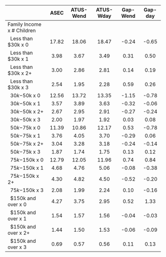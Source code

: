 
|                      |         ASEC |    ATUS-Wend |    ATUS-Wday |     Gap-Wend |      Gap-day |
| -------------------- | :----------: | :----------: | :----------: | :----------: | :----------: |
| Family Income x # Children |              |              |              |              |              |
| &nbsp;&nbsp;Less than $30k x 0 |        17.82 |        18.06 |        18.47 |        -0.24 |        -0.65 |
| &nbsp;&nbsp;Less than $30k x 1 |         3.98 |         3.67 |         3.49 |         0.31 |         0.50 |
| &nbsp;&nbsp;Less than $30k x 2+ |         3.00 |         2.86 |         2.81 |         0.14 |         0.19 |
| &nbsp;&nbsp;Less than $30k x 3 |         2.54 |         1.95 |         2.28 |         0.59 |         0.26 |
| &nbsp;&nbsp;$30k-$50k x 0 |        12.56 |        13.72 |        13.35 |        -1.15 |        -0.78 |
| &nbsp;&nbsp;$30k-$50k x 1 |         3.57 |         3.89 |         3.63 |        -0.32 |        -0.06 |
| &nbsp;&nbsp;$30k-$50k x 2+ |         2.67 |         2.95 |         2.91 |        -0.27 |        -0.24 |
| &nbsp;&nbsp;$30k-$50k x 3 |         2.00 |         1.97 |         1.92 |         0.03 |         0.08 |
| &nbsp;&nbsp;$50k-$75k x 0 |        11.39 |        10.86 |        12.17 |         0.53 |        -0.78 |
| &nbsp;&nbsp;$50k-$75k x 1 |         3.76 |         4.05 |         3.70 |        -0.29 |         0.06 |
| &nbsp;&nbsp;$50k-$75k x 2+ |         3.04 |         3.28 |         3.18 |        -0.24 |        -0.14 |
| &nbsp;&nbsp;$50k-$75k x 3 |         1.87 |         1.74 |         1.75 |         0.13 |         0.12 |
| &nbsp;&nbsp;$75k-$150k x 0 |        12.79 |        12.05 |        11.96 |         0.74 |         0.84 |
| &nbsp;&nbsp;$75k-$150k x 1 |         4.68 |         4.76 |         5.06 |        -0.08 |        -0.38 |
| &nbsp;&nbsp;$75k-$150k x 2+ |         4.30 |         4.82 |         4.50 |        -0.52 |        -0.20 |
| &nbsp;&nbsp;$75k-$150k x 3 |         2.08 |         1.99 |         2.24 |         0.10 |        -0.16 |
| &nbsp;&nbsp;$150k and over x 0 |         4.27 |         3.75 |         2.95 |         0.52 |         1.33 |
| &nbsp;&nbsp;$150k and over x 1 |         1.54 |         1.57 |         1.56 |        -0.04 |        -0.03 |
| &nbsp;&nbsp;$150k and over x 2+ |         1.44 |         1.50 |         1.53 |        -0.06 |        -0.09 |
| &nbsp;&nbsp;$150k and over x 3 |         0.69 |         0.57 |         0.56 |         0.11 |         0.13 |

